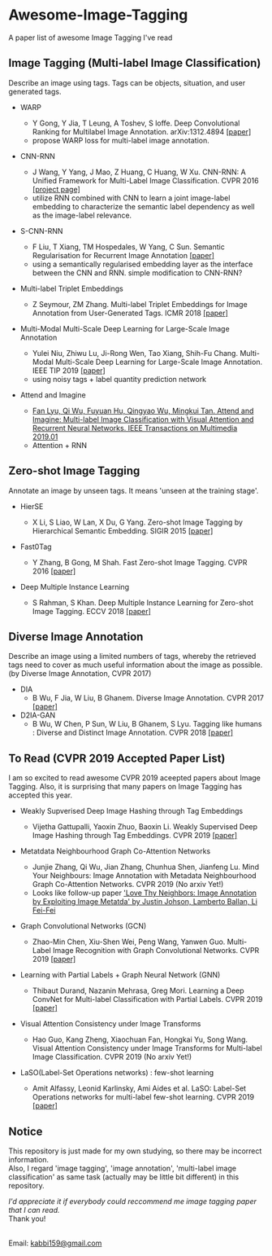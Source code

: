 # Awesome-Image-Tagging
A paper list of awesome Image Tagging I've read

## Image Tagging (Multi-label Image Classification)
Describe an image using tags. Tags can be objects, situation, and user generated tags.

* WARP
  - Y Gong, Y Jia, T Leung, A Toshev, S loffe. Deep Convolutional Ranking for Multilabel Image Annotation. arXiv:1312.4894 [[paper]](https://arxiv.org/abs/1312.4894)  
  - propose WARP loss for multi-label image annotation.

* CNN-RNN
  - J Wang, Y Yang, J Mao, Z Huang, C Huang, W Xu. CNN-RNN: A Unified Framework for Multi-Label Image Classification. CVPR 2016 [[project page]](https://www.cv-foundation.org/openaccess/content_cvpr_2016/html/Wang_CNN-RNN_A_Unified_CVPR_2016_paper.html)  
  - utilize RNN combined with CNN to learn a joint image-label embedding to characterize the semantic label dependency as well as the image-label relevance.

* S-CNN-RNN
  - F Liu, T Xiang, TM Hospedales, W Yang, C Sun. Semantic Regularisation for Recurrent Image Annotation [[paper]](https://arxiv.org/abs/1611.05490)  
  - using a semantically regularised embedding layer as the interface between the CNN and RNN. simple modification to CNN-RNN?

* Multi-label Triplet Embeddings
  - Z Seymour, ZM Zhang. Multi-label Triplet Embeddings for Image Annotation from User-Generated Tags. ICMR 2018 [[paper]](https://dl.acm.org/citation.cfm?id=3206061)
  
* Multi-Modal Multi-Scale Deep Learning for Large-Scale Image Annotation
  - Yulei Niu, Zhiwu Lu, Ji-Rong Wen, Tao Xiang, Shih-Fu Chang. Multi-Modal Multi-Scale Deep Learning for Large-Scale Image Annotation. IEEE TIP 2019 [[paper]](https://arxiv.org/abs/1709.01220)
  - using noisy tags + label quantity prediction network
  
* Attend and Imagine
  - [Fan Lyu, Qi Wu, Fuyuan Hu, Qingyao Wu, Mingkui Tan. Attend and Imagine: Multi-label Image Classification with Visual Attention and Recurrent Neural Networks. IEEE Transactions on Multimedia 2019.01](https://ieeexplore.ieee.org/stamp/stamp.jsp?arnumber=8624407)
  - Attention + RNN

## Zero-shot Image Tagging
Annotate an image by unseen tags. It means 'unseen at the training stage'.

* HierSE
  - X Li, S Liao, W Lan, X Du, G Yang. Zero-shot Image Tagging by Hierarchical Semantic Embedding. SIGIR 2015 [[paper]](https://dl.acm.org/citation.cfm?id=2767773)

* Fast0Tag
  - Y Zhang, B Gong, M Shah. Fast Zero-shot Image Tagging. CVPR 2016 [[paper]](https://arxiv.org/abs/1605.09759)
  
* Deep Multiple Instance Learning
  - S Rahman, S Khan. Deep Multiple Instance Learning for Zero-shot Image Tagging. ECCV 2018 [[paper]](https://arxiv.org/abs/1803.06051)

## Diverse Image Annotation
Describe an image using a limited numbers of tags, whereby the retrieved tags need to cover as much useful information about the image as possible. (by Diverse Image Annotation, CVPR 2017)

* DIA
  - B Wu, F Jia, W Liu, B Ghanem. Diverse Image Annotation. CVPR 2017 [[paper]](https://ivul.kaust.edu.sa/Documents/Publications/2017/Diverse%20Image%20Annotation.pdf)
* D2IA-GAN
  - B Wu, W Chen, P Sun, W Liu, B Ghanem, S Lyu. Tagging like humans : Diverse and Distinct Image Annotation. CVPR 2018 [[paper]](https://arxiv.org/abs/1804.00113)

## To Read (CVPR 2019 Accepted Paper List)
I am so excited to read awesome CVPR 2019 aceepted papers about Image Tagging. Also, it is surprising that many papers on Image Tagging has accepted this year.

* Weakly Supverised Deep Image Hashing through Tag Embeddings
  - Vijetha Gattupalli, Yaoxin Zhuo, Baoxin Li. Weakly Supervised Deep Image Hashing through Tag Embeddings. CVPR 2019 [[paper]](https://arxiv.org/pdf/1806.05804.pdf)

* Metatdata Neighbourhood Graph Co-Attention Networks
  - Junjie Zhang, Qi Wu, Jian Zhang, Chunhua Shen, Jianfeng Lu. Mind Your Neighbours: Image Annotation with Metadata Neighbourhood Graph Co-Attention Networks. CVPR 2019 (No arxiv Yet!)
  - Looks like follow-up paper ['Love Thy Neighbors: Image Annotation by Exploiting Image Metatda' by Justin Johson, Lamberto Ballan, Li Fei-Fei](https://cs.stanford.edu/people/jcjohns/papers/iccv15/JohnsonICCV2015.pdf)

* Graph Convolutional Networks (GCN)
  - Zhao-Min Chen, Xiu-Shen Wei, Peng Wang, Yanwen Guo. Multi-Label Image Recognition with Graph Convolutional Networks. CVPR 2019 [[paper]](https://arxiv.org/pdf/1904.03582.pdf)

* Learning with Partial Labels + Graph Neural Network (GNN)
  - Thibaut Durand, Nazanin Mehrasa, Greg Mori. Learning a Deep ConvNet for Multi-label Classification with Partial Labels. CVPR 2019 [[paper]](https://arxiv.org/pdf/1902.09720.pdf)
  
* Visual Attention Consistency under Image Transforms
  - Hao Guo, Kang Zheng, Xiaochuan Fan, Hongkai Yu, Song Wang. Visual Attention Consistency under Image Transforms for Multi-label Image Classification. CVPR 2019 (No arxiv Yet!)
  
* LaSO(Label-Set Operations networks) : few-shot learning
  - Amit Alfassy, Leonid Karlinsky, Ami Aides et al. LaSO: Label-Set Operations networks for multi-label few-shot learning. CVPR 2019 [[paper]](https://arxiv.org/pdf/1902.09811.pdf)



## Notice
This repository is just made for my own studying, so there may be incorrect information.<br>
Also, I regard 'image tagging', 'image annotation', 'multi-label image classification' as same task (actually may be little bit different) in this repository.<br>

*I'd appreciate it if everybody could reccommend me image tagging paper that I can read.<br>*
Thank you!<br><br>

Email: kabbi159@gmail.com
